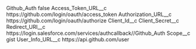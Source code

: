 <?xml version="1.0" encoding="UTF-8"?>
<CustomMetadata xmlns="http://soap.sforce.com/2006/04/metadata" xmlns:xsi="http://www.w3.org/2001/XMLSchema-instance" xmlns:xsd="http://www.w3.org/2001/XMLSchema">
    <label>Github_Auth</label>
    <protected>false</protected>
    <values>
        <field>Access_Token_URL__c</field>
        <value xsi:type="xsd:string">https://github.com/login/oauth/access_token</value>
    </values>
    <values>
        <field>Authorization_URL__c</field>
        <value xsi:type="xsd:string">https://github.com/login/oauth/authorize</value>
    </values>
    <values>
        <field>Client_Id__c</field>
        <value xsi:type="xsd:string"><!-- GitHub Client Id --></value>
    </values>
    <values>
        <field>Client_Secret__c</field>
        <value xsi:type="xsd:string"><!-- GitHub Client Secret --></value>
    </values>
    <values>
        <field>Redirect_URI__c</field>
        <value xsi:type="xsd:string">https://login.salesforce.com/services/authcallback/<!-- Unique Id -->/Github_Auth</value>
    </values>
    <values>
        <field>Scope__c</field>
        <value xsi:type="xsd:string">gist</value>
    </values>
    <values>
        <field>User_Info_URL__c</field>
        <value xsi:type="xsd:string">https://api.github.com/user</value>
    </values>
</CustomMetadata>
